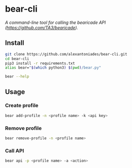 # bear-cli
*A command-line tool for calling the bearicade API (https://github.com/TA3/bearicade).*
## Install
```bash
git clone https://github.com/alexantoniades/bear-cli.git
cd bear-cli
pip3 install -r requirements.txt
alias bear="$(which python3) $(pwd)/bear.py"

bear --help
```
## Usage
### Create profile
```bash
bear add-profile -n <profile name> -k <api key>
```
### Remove profile
```bash
bear remove-profile -n <profile name>
```
### Call API
```bash
bear api -p <profile name> -a <action>
```
